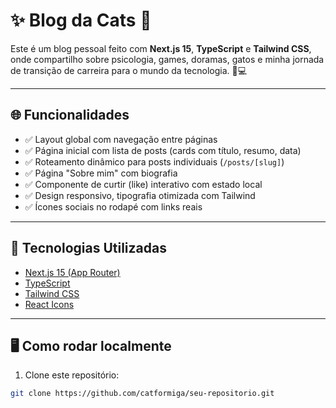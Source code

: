 # ✨ Blog da Cats 🐾

Este é um blog pessoal feito com **Next.js 15**, **TypeScript** e **Tailwind CSS**, onde compartilho sobre psicologia, games, doramas, gatos e minha jornada de transição de carreira para o mundo da tecnologia. 🧠💻

---

## 🌐 Funcionalidades

- ✅ Layout global com navegação entre páginas
- ✅ Página inicial com lista de posts (cards com título, resumo, data)
- ✅ Roteamento dinâmico para posts individuais (`/posts/[slug]`)
- ✅ Página "Sobre mim" com biografia
- ✅ Componente de curtir (like) interativo com estado local
- ✅ Design responsivo, tipografia otimizada com Tailwind
- ✅ Ícones sociais no rodapé com links reais

---

## 🚀 Tecnologias Utilizadas

- [Next.js 15 (App Router)](https://nextjs.org/)
- [TypeScript](https://www.typescriptlang.org/)
- [Tailwind CSS](https://tailwindcss.com/)
- [React Icons](https://react-icons.github.io/react-icons/)

---

## 🖥️ Como rodar localmente

1. Clone este repositório:

```bash
git clone https://github.com/catformiga/seu-repositorio.git
```
